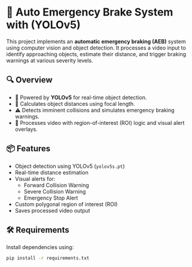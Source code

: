 # 🚗 Auto Emergency Brake System with (YOLOv5)

This project implements an **automatic emergency braking (AEB)** system using computer vision and object detection. It processes a video input to identify approaching objects, estimate their distance, and trigger braking warnings at various severity levels.

## 🔍 Overview

- 🧠 Powered by **YOLOv5** for real-time object detection.
- 🎯 Calculates object distances using focal length.
- ⚠️ Detects imminent collisions and simulates emergency braking warnings.
- 🎥 Processes video with region-of-interest (ROI) logic and visual alert overlays.

## 📦 Features

- Object detection using YOLOv5 (`yolov5s.pt`)
- Real-time distance estimation
- Visual alerts for:
  - Forward Collision Warning
  - Severe Collision Warning
  - Emergency Stop Alert
- Custom polygonal region of interest (ROI)
- Saves processed video output

## 🛠️ Requirements

Install dependencies using:

```bash
pip install -r requirements.txt
